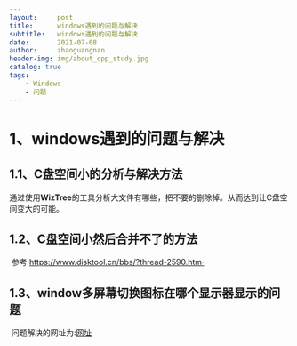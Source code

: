 ```yaml
---
layout:     post
title:      windows遇到的问题与解决
subtitle:   windows遇到的问题与解决
date:       2021-07-08
author:     zhaoguangnan
header-img: img/about_cpp_study.jpg
catalog: true
tags:
    - Windows
    - 问题
---
```


# 1、windows遇到的问题与解决
## 1.1、C盘空间小的分析与解决方法

​		通过使用**WizTree**的工具分析大文件有哪些，把不要的删除掉。从而达到让C盘空间变大的可能。
## 1.2、C盘空间小然后合并不了的方法

​		参考·https://www.disktool.cn/bbs/?thread-2590.htm·

## 1.3、window多屏幕切换图标在哪个显示器显示的问题

​	问题解决的网址为:[网址](https://answers.microsoft.com/zh-hans/windows/forum/all/%E8%BF%9E%E6%8E%A5%E6%89%A9%E5%B1%95%E5%B1%8F/874a1d4f-9c75-45ee-8af3-0d5018a3a497)







​	


